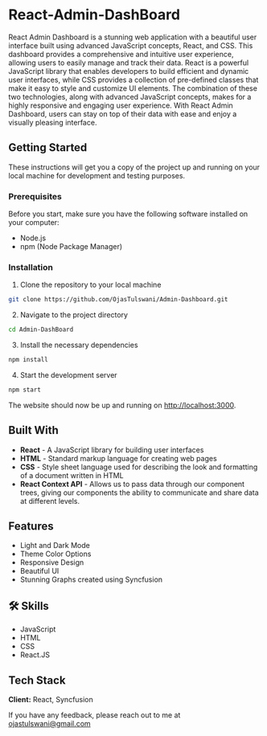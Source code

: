 # React-Admin-DashBoard

React Admin Dashboard is a stunning web application with a beautiful user interface built using advanced JavaScript concepts, React, and CSS. This dashboard provides a comprehensive and intuitive user experience, allowing users to easily manage and track their data. React is a powerful JavaScript library that enables developers to build efficient and dynamic user interfaces, while CSS provides a collection of pre-defined classes that make it easy to style and customize UI elements. The combination of these two technologies, along with advanced JavaScript concepts, makes for a highly responsive and engaging user experience. With React Admin Dashboard, users can stay on top of their data with ease and enjoy a visually pleasing interface.

## Getting Started

These instructions will get you a copy of the project up and running on your local machine for development and testing purposes.

### Prerequisites

Before you start, make sure you have the following software installed on your computer:

- Node.js
- npm (Node Package Manager)

### Installation

1. Clone the repository to your local machine

```bash
git clone https://github.com/OjasTulswani/Admin-Dashboard.git
```

2. Navigate to the project directory

```bash
cd Admin-DashBoard
```

3. Install the necessary dependencies

```bash
npm install
```

4. Start the development server

```bash
npm start
```

The website should now be up and running on [http://localhost:3000](http://localhost:3000).

## Built With

- **React** - A JavaScript library for building user interfaces
- **HTML** - Standard markup language for creating web pages
- **CSS** - Style sheet language used for describing the look and formatting of a document written in HTML
- **React Context API** - Allows us to pass data through our component trees, giving our components the ability to communicate and share data at different levels.

## Features

- Light and Dark Mode
- Theme Color Options
- Responsive Design
- Beautiful UI
- Stunning Graphs created using Syncfusion

## 🛠 Skills

- JavaScript
- HTML
- CSS
- React.JS


## Tech Stack

**Client:** React, Syncfusion


If you have any feedback, please reach out to me at [ojastulswani@gmail.com](mailto:ojastulswani@gmail.com)
